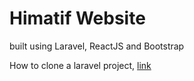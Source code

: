 # Himatif Website
built using Laravel, ReactJS and Bootstrap

How to clone a laravel project, [link](https://joy-joel.medium.com/how-to-set-up-a-laravel-project-cloned-from-github-e5cf3211ff53)